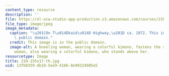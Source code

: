```yaml
---
content_type: resource
description: ''
file: https://ol-ocw-studio-app-production.s3.amazonaws.com/courses/21h-155-modern-japan-1868-to-present-spring-2017/13fb0359db185ee941668e99324985e5_21H-155s17-th.jpg
file_type: image/jpeg
image_metadata:
  caption: "\u201COn T\u014Dkaid\u014D Highway,\u201D ca. 1872. This image is in the\
    \ public domain."
  credit: This image is in the public domain.
  image-alt: A kneeling woman, wearing a colorful kimono, fastens the sandle of another
    woman, also wearing a colorful kimono, who stands above her.
resourcetype: Image
title: 21H-155s17-th.jpg
uid: 13fb0359-db18-5ee9-4166-8e99324985e5
---
```

